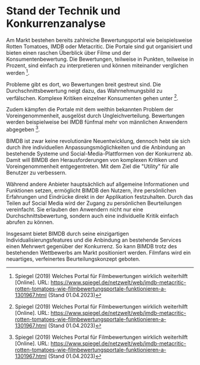 # Stand der Technik und Konkurrenzanalyse

Am Markt bestehen bereits zahlreiche Bewertungsportal wie beispielsweise Rotten Tomatoes, IMDB oder Metacritic. Die Portale sind gut organisiert und bieten einen raschen Überblick über Filme und der Konsumentenbewertung. Die Bewertungen, teilweise in Punkten, teilweise in Prozent, sind einfach zu interpretieren und können miteinander verglichen werden [^1].

Probleme gibt es dort, wo Bewertungen breit gestreut sind. Die Durchschnittsbewertung neigt dazu, das Wahrnehmungsbild zu verfälschen. Komplexe Kritiken einzelner Konsumenten gehen unter [^1].

Zudem kämpfen die Portale mit dem weithin bekannten Problem der Voreingenommenheit, ausgelöst durch Ungleichverteilung. Bewertungen werden beispielweise bei IMDB fünfmal mehr von männlichen Anwendern abgegeben [^1].

BIMDB ist zwar keine revolutionäre Neuentwicklung, dennoch hebt sie sich durch ihre individuellen Anpassungsmöglichkeiten und die Anbindung an bestehende Systeme und Social-Media-Plattformen von der Konkurrenz ab. Damit will BIMDB den Herausforderungen von komplexen Kritiken und Voreingenommenheit entgegentreten. Mit dem Ziel die "Utility" für alle Benutzer zu verbessern.

Während andere Anbieter hauptsächlich auf allgemeine Informationen und Funktionen setzen, ermöglicht BIMDB den Nutzern, ihre persönlichen Erfahrungen und Eindrücke direkt in der Applikation festzuhalten. Durch das Teilen auf Social Media wird der Zugang zu persönlichen Beurteilungen vereinfacht. Sie erlauben den Anwendern nicht nur eine Durchschnittsbewertung, sondern auch eine individuelle Kritik einfach abrufen zu können.

Insgesamt bietet BIMDB durch seine einzigartigen Individualisierungsfeatures und die Anbindung an bestehende Services einen Mehrwert gegenüber der Konkurrenz. So kann BIMDB trotz des bestehenden Wettbewerbs am Markt positioniert werden. Filmfans wird ein neuartiges, verfeinertes Beurteilungskonzept geboten.

[^1]: Spiegel (2019) Welches Portal für Filmbewertungen wirklich weiterhilft [Online]. URL: https://www.spiegel.de/netzwelt/web/imdb-metacritic-rotten-tomatoes-wie-filmbewertungsportale-funktionieren-a-1301967.html (Stand 01.04.2023)